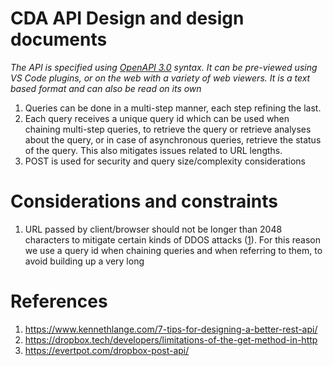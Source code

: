 # CDA API Design and design documents

_The API is specified using [OpenAPI 3.0](http://spec.openapis.org/oas/v3.0.3)
syntax. It can be pre-viewed using VS Code plugins, or on the web with a variety
of web viewers. It is a text based format and can also be read on its own_


1. Queries can be done in a multi-step manner, each step refining the last.
1. Each query receives a unique query id which can be used when chaining
   multi-step queries, to retrieve the query or retrieve analyses about the
   query, or in case of asynchronous queries, retrieve the status of the query.
   This also mitigates issues related to URL lengths.
1. POST is used for security and query size/complexity considerations    


# Considerations and constraints

1. URL passed by client/browser should not be longer than 2048 characters to
   mitigate certain kinds of DDOS attacks ([1][url-length]). For this reason we use
   a query id when chaining queries and when referring to them, to avoid building
  up a very long 


[url-length]:
https://stackoverflow.com/questions/3091485/what-is-the-limit-on-querystring-get-url-parameters


# References

1. https://www.kennethlange.com/7-tips-for-designing-a-better-rest-api/
1. https://dropbox.tech/developers/limitations-of-the-get-method-in-http
1. https://evertpot.com/dropbox-post-api/

